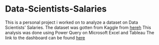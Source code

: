 # Data-Scientists-Salaries
This is a personal project i worked on to analyze a dataset on Data Scientists' Salaries. The dataset was gotten from Kaggle
from [hereh](ttps://www.kaggle.com/datasets/arnabchaki/data-science-salaries-2023.)
This analysis was done using Power Query on Microsoft Excel and Tableau
The link to the dashboard can be found [here](https://public.tableau.com/app/profile/quincy.oluwaji/viz/DataScientistsSalary/Dashboard1)
